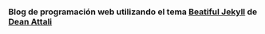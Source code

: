 ### Blog de programación web utilizando el tema [Beatiful Jekyll](https://github.com/daattali/beautiful-jekyll) de [Dean Attali](http://deanattali.com)
